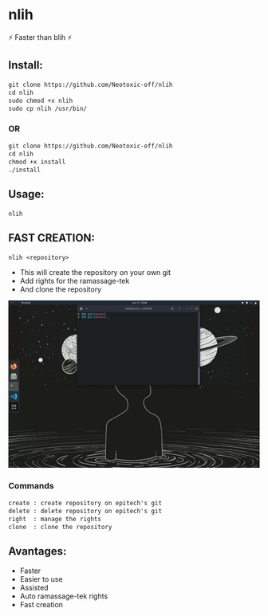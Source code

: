 # nlih
⚡️ Faster than blih ⚡️

## Install:

```
git clone https://github.com/Neotoxic-off/nlih
cd nlih
sudo chmod +x nlih
sudo cp nlih /usr/bin/ 
```

### OR

```
git clone https://github.com/Neotoxic-off/nlih
cd nlih
chmod +x install
./install
```

## Usage:

```
nlih
```

## FAST CREATION:

```
nlih <repository>
```

- This will create the repository on your own git
- Add rights for the ramassage-tek
- And clone the repository

<img src = "https://raw.githubusercontent.com/Neotoxic-off/nlih/master/img/fast.gif">

### Commands
```
create : create repository on epitech's git
delete : delete repository on epitech's git
right  : manage the rights
clone  : clone the repository
```

## Avantages:

- Faster
- Easier to use
- Assisted
- Auto ramassage-tek rights
- Fast creation
